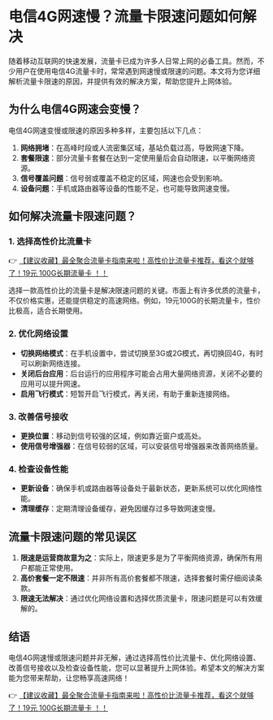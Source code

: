 # 电信4G网速慢？流量卡限速问题如何解决

随着移动互联网的快速发展，流量卡已成为许多人日常上网的必备工具。然而，不少用户在使用电信4G流量卡时，常常遇到网速慢或限速的问题。本文将为您详细解析流量卡限速的原因，并提供有效的解决方案，帮助您提升上网体验。

## 为什么电信4G网速会变慢？

电信4G网速变慢或限速的原因多种多样，主要包括以下几点：

1. **网络拥堵**：在高峰时段或人流密集区域，基站负载过高，导致网速下降。
2. **套餐限速**：部分流量卡套餐在达到一定使用量后会自动限速，以平衡网络资源。
3. **信号覆盖问题**：信号弱或覆盖不稳定的区域，网速也会受到影响。
4. **设备问题**：手机或路由器等设备的性能不足，也可能导致网速变慢。

## 如何解决流量卡限速问题？

### 1. 选择高性价比流量卡
👉 [【建议收藏】最全聚合流量卡指南来啦！高性价比流量卡推荐，看这个就够了！19元 100G长期流量卡 ！！](https://bit.ly/Liuliangka)

选择一款高性价比的流量卡是解决限速问题的关键。市面上有许多优质的流量卡，不仅价格实惠，还能提供稳定的高速网络。例如，19元100G的长期流量卡，性价比极高，适合长期使用。

### 2. 优化网络设置
- **切换网络模式**：在手机设置中，尝试切换至3G或2G模式，再切换回4G，有时可以刷新网络连接。
- **关闭后台应用**：后台运行的应用程序可能会占用大量网络资源，关闭不必要的应用可以提升网速。
- **启用飞行模式**：短暂开启飞行模式，再关闭，有助于重新连接网络。

### 3. 改善信号接收
- **更换位置**：移动到信号较强的区域，例如靠近窗户或高处。
- **使用信号增强器**：在信号较弱的区域，可以安装信号增强器来改善网络质量。

### 4. 检查设备性能
- **更新设备**：确保手机或路由器等设备处于最新状态，更新系统可以优化网络性能。
- **清理缓存**：定期清理设备缓存，避免因缓存过多导致网速变慢。

## 流量卡限速问题的常见误区

1. **限速是运营商故意为之**：实际上，限速更多是为了平衡网络资源，确保所有用户都能正常使用。
2. **高价套餐一定不限速**：并非所有高价套餐都不限速，选择套餐时需仔细阅读条款。
3. **限速无法解决**：通过优化网络设置和选择优质流量卡，限速问题是可以有效缓解的。

## 结语

电信4G网速慢或限速问题并非无解，通过选择高性价比流量卡、优化网络设置、改善信号接收以及检查设备性能，您可以显著提升上网体验。希望本文的解决方案能为您带来帮助，让您畅享高速网络！

👉 [【建议收藏】最全聚合流量卡指南来啦！高性价比流量卡推荐，看这个就够了！19元 100G长期流量卡 ！！](https://bit.ly/Liuliangka)